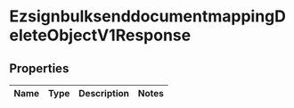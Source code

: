 
# EzsignbulksenddocumentmappingDeleteObjectV1Response

## Properties
| Name | Type | Description | Notes |
| ------------ | ------------- | ------------- | ------------- |



